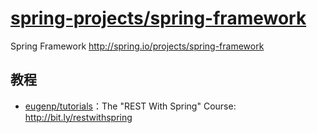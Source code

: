 # [spring-projects/spring-framework](https://github.com/spring-projects/spring-framework)

Spring Framework http://spring.io/projects/spring-framework

## 教程

* [eugenp/tutorials](https://github.com/eugenp/tutorials)：The "REST With Spring" Course: http://bit.ly/restwithspring
